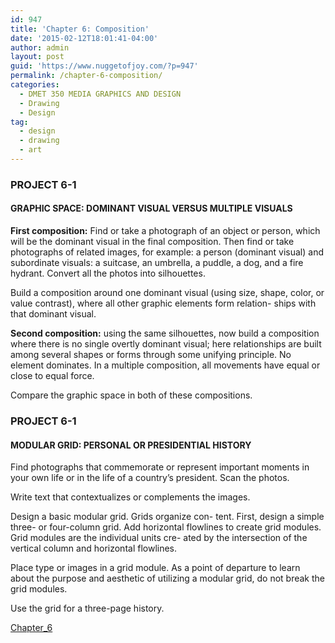 ```yaml
---
id: 947
title: 'Chapter 6: Composition'
date: '2015-02-12T18:01:41-04:00'
author: admin
layout: post
guid: 'https://www.nuggetofjoy.com/?p=947'
permalink: /chapter-6-composition/
categories:
  - DMET 350 MEDIA GRAPHICS AND DESIGN
  - Drawing
  - Design
tag:
  - design
  - drawing
  - art
---
```


### PROJECT 6-1

#### GRAPHIC SPACE: DOMINANT VISUAL VERSUS MULTIPLE VISUALS

**First composition:** Find or take a photograph of an object or person, which will be the dominant visual in the final composition. Then find or take photographs of related images, for example: a person (dominant visual) and subordinate visuals: a suitcase, an umbrella, a puddle, a dog, and a fire hydrant. Convert all the photos into silhouettes.

Build a composition around one dominant visual (using size, shape, color, or value contrast), where all other graphic elements form relation- ships with that dominant visual.

**Second composition:** using the same silhouettes, now build a composition where there is no single overtly dominant visual; here relationships are built among several shapes or forms through some unifying principle. No element dominates. In a multiple composition, all movements have equal or close to equal force.

Compare the graphic space in both of these compositions.

### PROJECT 6-1

#### MODULAR GRID: PERSONAL OR PRESIDENTIAL HISTORY

Find photographs that commemorate or represent important moments in your own life or in the life of a country’s president. Scan the photos.

Write text that contextualizes or complements the images.

Design a basic modular grid. Grids organize con- tent. First, design a simple three- or four-column grid. Add horizontal flowlines to create grid modules. Grid modules are the individual units cre- ated by the intersection of the vertical column and horizontal flowlines.

Place type or images in a grid module. As a point of departure to learn about the purpose and aesthetic of utilizing a modular grid, do not break the grid modules.

Use the grid for a three-page history.

[Chapter_6](https://www.nuggetofjoy.com/wp-content/uploads/2015/02/Chapter_6.pdf)
